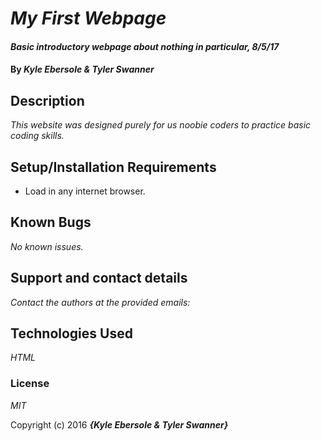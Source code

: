 # _My First Webpage_

#### _Basic introductory webpage about nothing in particular, 8/5/17_

#### By _**Kyle Ebersole & Tyler Swanner**_

## Description

_This website was designed purely for us noobie coders to practice basic coding skills._

## Setup/Installation Requirements

* Load in any internet browser. 

## Known Bugs

_No known issues._

## Support and contact details

_Contact the authors at the provided emails:_

## Technologies Used

_HTML_

### License

*MIT*

Copyright (c) 2016 **_{Kyle Ebersole & Tyler Swanner}_**
